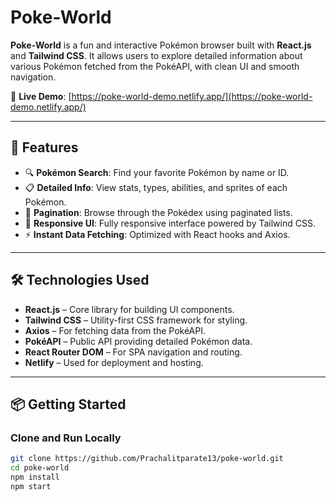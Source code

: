 # Poke-World

**Poke-World** is a fun and interactive Pokémon browser built with **React.js** and **Tailwind CSS**. It allows users to explore detailed information about various Pokémon fetched from the PokéAPI, with clean UI and smooth navigation.

🔗 **Live Demo**: [https://poke-world-demo.netlify.app/](https://poke-world-demo.netlify.app/)

---

## 🌟 Features

- 🔍 **Pokémon Search**: Find your favorite Pokémon by name or ID.
- 📋 **Detailed Info**: View stats, types, abilities, and sprites of each Pokémon.
- 🧭 **Pagination**: Browse through the Pokédex using paginated lists.
- 🎨 **Responsive UI**: Fully responsive interface powered by Tailwind CSS.
- ⚡ **Instant Data Fetching**: Optimized with React hooks and Axios.

---

## 🛠️ Technologies Used

- **React.js** – Core library for building UI components.
- **Tailwind CSS** – Utility-first CSS framework for styling.
- **Axios** – For fetching data from the PokéAPI.
- **PokéAPI** – Public API providing detailed Pokémon data.
- **React Router DOM** – For SPA navigation and routing.
- **Netlify** – Used for deployment and hosting.

---

## 📦 Getting Started

### Clone and Run Locally

```bash
git clone https://github.com/Prachalitparate13/poke-world.git
cd poke-world
npm install
npm start
